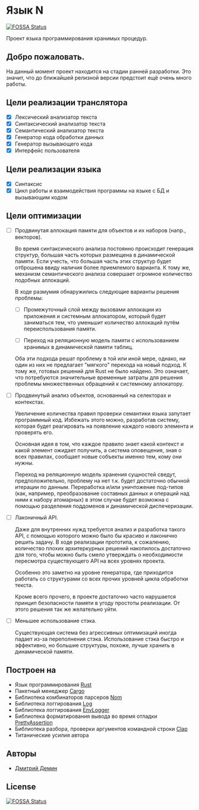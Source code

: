 # Язык N
[![FOSSA Status](https://app.fossa.io/api/projects/git%2Bgithub.com%2FNotIntMan%2Fn-lang.svg?type=shield)](https://app.fossa.io/projects/git%2Bgithub.com%2FNotIntMan%2Fn-lang?ref=badge_shield)


Проект языка программирования хранимых процедур.

## Добро пожаловать.

На данный момент проект находится на стадии ранней разработки.
Это значит, что до ближайшей релизной версии предстоит ещё очень много работы.

## Цели реализации транслятора

- [x] Лексический анализатор текста
- [x] Синтаксический анализатор текста
- [x] Семантический анализатор текста
- [x] Генератор кода обработки данных
- [x] Генератор вызывающего кода
- [x] Интерфейс пользователя

## Цели реализации языка

- [x] Синтаксис
- [x] Цикл работы и взаимодействия программы на языке с БД и вызывающим кодом

## Цели оптимизации

- [ ] Продвинутая аллокация памяти для объектов и их наборов (напр., векторов).

    Во время синтаксического анализа постоянно происходит генерация структур,
    большая часть которых размещена в динамической памяти. Если учесть, что
    большая часть этих структур будет отброшена ввиду наличия более приемлемого варианта.
    К тому же, механизм семантического анализа совершает огромное количество подобных аллокаций.
    
    В ходе размумия обнаружились следующие варианты решения проблемы:
    
    - [ ] Промежуточный слой между вызовами аллокации из приложения и системным аллокатором,
        который будет заниматься тем, что уменьшит количество аллокаций путём переиспользования
        памяти.
        
    - [ ] Переход на реляционную модель памяти с использованием хранимых в динамической
        памяти таблиц.

    Оба эти подхода решат проблему в той или иной мере, однако, ни один из них не предлагает
    "мягкого" перехода на новый подход. К тому же, готовых решений для Rust не было найдено.
    Это означает, что потребуются значительные временные затраты для решения проблемы множественных
    обращений к системному аллокатору.
    
- [ ] Продвинутый анализ объектов, основанный на селекторах и контекстах.

    Увеличение количества правил проверки семантики языка запутает программный код.
    Избежать этого можно, разработав систему, которая будет реагировать на появление
    каждого нового элемента и проверять его.
    
    Основная идея в том, что каждое правило знает какой контекст и какой элемент ожидает получить,
    а система оповещения, зная о всех правилах, сообщает новые собъекты именно тем, кому они нужны.
    
    Переход на реляционную модель хранения сущностей сведут, предположительно,
    проблему на нет т.к. будет достаточно обычной итерации по данным.
    Переработка и/или уничтожение под-типов (как, например, преобразование составных данных и
    операций над ними к набору атомарных) в этом случае будет возможна с помощью разделения
    поддоменов и динамической диспечеризации.

- [ ] Лаконичный API.
    
    Даже для внутренних нужд требуется анализ и разработка такого API, с помощью которого
    можно было бы красиво и лаконично решить задачу. В ходе реализации прототипа, к сожалению,
    количество плохих архитеркурных решений накопилось достаточно для того, чтобы можно быть
    смело утверждать о необходимости пересмотра существующего API на всех уровнях проекта.
    
    Особенно это заметно на уровне генератора, где приходится работать со структурами со
    всех прочих уровней цикла обработки текста.
    
    Кроме всего прочего, в проекте достаточно часто нарушается принцип безопасности памяти в угоду
    простоты реализации. От этого решения так же желательно уйти.

- [ ] Меньшее использование стэка.

    Существующая система без агрессивных оптимизаций иногда падает из-за переполнения
    стэка. Использование стэка быстро и эффективно, но большие структуры, похоже,
    лучше хранить в динамической памяти.

## Построен на

- Язык программирования [Rust]
- Пакетный менеджер [Cargo]
- Библиотека комбинаторов парсеров [Nom]
- Библиотека логгирования [Log]
- Библиотека логгирования [EnvLogger]
- Библиотека форматирования вывода во время отладки [PrettyAssertion]
- Библиотека разбора, проверки аргументов командной строки [Clap]
- Титанические усилия автора

## Авторы

- [Дмитрий Демин]

[Rust]: https://www.rust-lang.org
[Cargo]: https://crates.io
[Nom]: https://crates.io/crates/nom
[Log]: https://crates.io/crates/log
[EnvLogger]: https://crates.io/crates/env_logger
[PrettyAssertion]: https://crates.io/crates/pretty_assertions
[Clap]: https://crates.io/crates/clap
[Дмитрий Демин]: https://github.com/NotIntMan


## License
[![FOSSA Status](https://app.fossa.io/api/projects/git%2Bgithub.com%2FNotIntMan%2Fn-lang.svg?type=large)](https://app.fossa.io/projects/git%2Bgithub.com%2FNotIntMan%2Fn-lang?ref=badge_large)